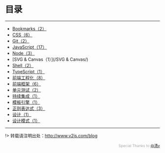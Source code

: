 # 目录

---

- [Bookmarks（2）](/Bookmarks/)
- [CSS（6）](/CSS/)
- [Git（2）](/Git/)
- [JavaScript（17）](/JavaScript/)
- [Node（3）](/Node/)
- [SVG & Canvas（1）](/SVG & Canvas/)
- [Shell（2）](/Shell/)
- [TypeScript（1）](/TypeScript/)
- [前端工程化（8）](/前端工程化/)
- [前端框架（6）](/前端框架/)
- [单元测试（2）](/单元测试/)
- [持续集成（1）](/持续集成/)
- [模板引擎（1）](/模板引擎/)
- [正则表达式（3）](/正则表达式/)
- [设计（1）](/设计/)
- [设计模式（1）](/设计模式/)


---

!> 转载请注明出处：http://www.v2js.com/blog

<div style="color:#aaa; font-size: 12px; text-align: right">Special Thanks to <a href="https://github.com/QingWei-Li">@清v</a></div> 